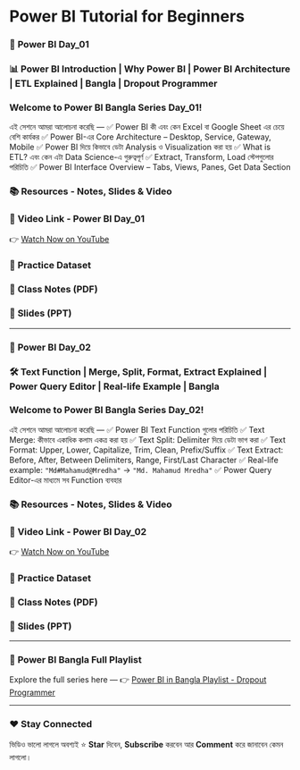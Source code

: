 # Power BI Tutorial for Beginners


### 🎥 **Power BI Day\_01**

### 📊 Power BI Introduction | Why Power BI | Power BI Architecture | ETL Explained | Bangla | Dropout Programmer

### Welcome to **Power BI Bangla Series Day\_01**!

এই সেশনে আমরা আলোচনা করেছি —
✅ Power BI কী এবং কেন Excel বা Google Sheet এর চেয়ে বেশি কার্যকর
✅ Power BI-এর Core Architecture – Desktop, Service, Gateway, Mobile
✅ Power BI দিয়ে কিভাবে ডেটা Analysis ও Visualization করা হয়
✅ What is ETL? এবং কেন এটা Data Science-এ গুরুত্বপূর্ণ
✅ Extract, Transform, Load স্টেপগুলোর পরিচিতি
✅ Power BI Interface Overview – Tabs, Views, Panes, Get Data Section

### 📚 Resources - Notes, Slides & Video

### 🎥 **Video Link - Power BI Day\_01**

👉 [Watch Now on YouTube](https://youtu.be/T-jNfL88a1c)

### 📓 **Practice Dataset**


### 📝 **Class Notes (PDF)**


### 📑 **Slides (PPT)**


---

### 🎥 **Power BI Day\_02**

### 🛠️ Text Function | Merge, Split, Format, Extract Explained | Power Query Editor | Real-life Example | Bangla

### Welcome to **Power BI Bangla Series Day\_02**!

এই সেশনে আমরা আলোচনা করেছি —
✅ Power BI Text Function গুলোর পরিচিতি
✅ Text Merge: কীভাবে একাধিক কলাম একত্র করা হয়
✅ Text Split: Delimiter দিয়ে ডেটা ভাগ করা
✅ Text Format: Upper, Lower, Capitalize, Trim, Clean, Prefix/Suffix
✅ Text Extract: Before, After, Between Delimiters, Range, First/Last Character
✅ Real-life example: `"Md#Mahamud@Mredha"` → `"Md. Mahamud Mredha"`
✅ Power Query Editor-এর মাধ্যমে সব Function ব্যবহার

### 📚 Resources - Notes, Slides & Video

### 🎥 **Video Link - Power BI Day\_02**

👉 [Watch Now on YouTube](https://youtu.be/T-jNfL88a1c)

### 📓 **Practice Dataset**

### 📝 **Class Notes (PDF)**

### 📑 **Slides (PPT)**

---

### 🔗 **Power BI Bangla Full Playlist**

Explore the full series here —
👉 [Power BI in Bangla Playlist - Dropout Programmer](https://www.youtube.com/playlist?list=PLGvQDTPXnnfpfA1gvdJdfWZIzRIAR5NeB)

---

### ❤️ Stay Connected

ভিডিও ভালো লাগলে অবশ্যই ⭐ **Star** দিবেন,
**Subscribe** করবেন আর **Comment** করে জানাবেন কেমন লাগলো।
